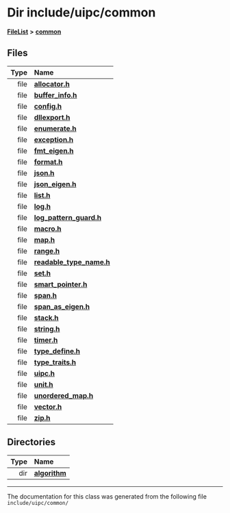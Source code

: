 

# Dir include/uipc/common



[**FileList**](files.md) **>** [**common**](dir_fe04c8fb910be76d82cd33e795163b9b.md)












## Files

| Type | Name |
| ---: | :--- |
| file | [**allocator.h**](allocator_8h.md) <br> |
| file | [**buffer\_info.h**](buffer__info_8h.md) <br> |
| file | [**config.h**](config_8h.md) <br> |
| file | [**dllexport.h**](dllexport_8h.md) <br> |
| file | [**enumerate.h**](enumerate_8h.md) <br> |
| file | [**exception.h**](exception_8h.md) <br> |
| file | [**fmt\_eigen.h**](fmt__eigen_8h.md) <br> |
| file | [**format.h**](format_8h.md) <br> |
| file | [**json.h**](json_8h.md) <br> |
| file | [**json\_eigen.h**](json__eigen_8h.md) <br> |
| file | [**list.h**](list_8h.md) <br> |
| file | [**log.h**](log_8h.md) <br> |
| file | [**log\_pattern\_guard.h**](log__pattern__guard_8h.md) <br> |
| file | [**macro.h**](common_2macro_8h.md) <br> |
| file | [**map.h**](map_8h.md) <br> |
| file | [**range.h**](range_8h.md) <br> |
| file | [**readable\_type\_name.h**](readable__type__name_8h.md) <br> |
| file | [**set.h**](set_8h.md) <br> |
| file | [**smart\_pointer.h**](smart__pointer_8h.md) <br> |
| file | [**span.h**](span_8h.md) <br> |
| file | [**span\_as\_eigen.h**](span__as__eigen_8h.md) <br> |
| file | [**stack.h**](stack_8h.md) <br> |
| file | [**string.h**](string_8h.md) <br> |
| file | [**timer.h**](timer_8h.md) <br> |
| file | [**type\_define.h**](common_2type__define_8h.md) <br> |
| file | [**type\_traits.h**](type__traits_8h.md) <br> |
| file | [**uipc.h**](common_2uipc_8h.md) <br> |
| file | [**unit.h**](unit_8h.md) <br> |
| file | [**unordered\_map.h**](unordered__map_8h.md) <br> |
| file | [**vector.h**](vector_8h.md) <br> |
| file | [**zip.h**](zip_8h.md) <br> |


## Directories

| Type | Name |
| ---: | :--- |
| dir | [**algorithm**](dir_c185d05b92bc8b629594f315306e85d1.md) <br> |

























































------------------------------
The documentation for this class was generated from the following file `include/uipc/common/`

